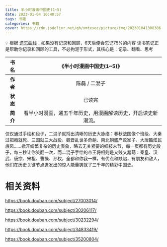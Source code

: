 ```yaml
---
title: 半小时漫画中国史(1~5)
date: 2023-01-04 10:40:57
tags: 书籍
categories: 书籍
cover: https://cdn.jsdelivr.net/gh/xmtxsec/picture/img/202301041308386.jpg
---
```




💡  根据 [遗忘曲线](https://baike.baidu.com/item/%E9%81%97%E5%BF%98%E6%9B%B2%E7%BA%BF/7278665?fr=aladdin)：如果没有记录和回顾，6天后便会忘记75%的内容
      读书笔记正是帮助你记录和回顾的工具，不必拘泥于形式，其核心是：记录、翻看、思考



| **书名** | 《半小时漫画中国史(1~5)》 |
| :-: | :-: |
| **作者** | 陈磊 / 二混子 |
| **状态** | 已读完 |
| **简介** | 看半小时漫画，通五千年历史，用漫画解读历史，开启读史新潮流。 |



​		仅仅通过手绘和段子，二混子就捋出清晰的历史大脉络：春秋战国像个班级、大秦过把瘾就死、三国就三大战役、魏晋乱世多奇葩、南北朝盛产败家子、大唐酷炫民族风……掀开纷繁复杂的历史表象，略去无关紧要的细枝末节，每一页都有历史段子，每三秒让你笑翻一次，而二混子手绘的帝王将相则是又贱又蠢萌：秦皇、汉武、唐宗、宋祖、曹操、孙权，全都和你我一样，有优点和缺陷，有朋友和敌人，他们在历史关键节点迸发出的惊人能量铸就了三千年的精彩中国史。




# 相关资料

https://book.douban.com/subject/27003014/

https://book.douban.com/subject/30206117/

https://book.douban.com/subject/30232294/

https://book.douban.com/subject/34833419/

https://book.douban.com/subject/35200804/



